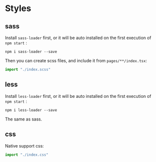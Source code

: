 # Styles

## sass

Install `sass-loader` first, or it will be auto installed on the first execution of `npm start` :

```shell
npm i sass-loader --save
```

Then you can create scss files, and include it from `pages/**/index.tsx`:

```typescript
import "./index.scss"
```

## less

Install `less-loader` first, or it will be auto installed on the first execution of `npm start` :

```shell
npm i less-loader --save
```

The same as sass.

## css

Native support css:

```typescript
import "./index.css"
```
